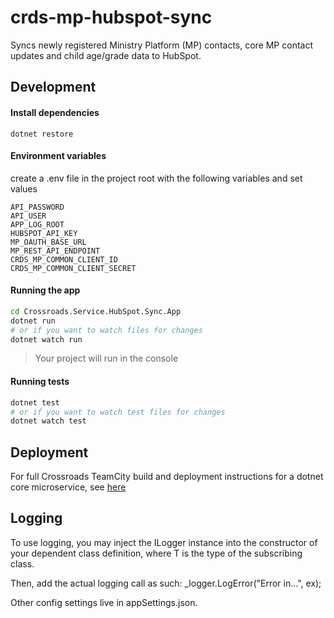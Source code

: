 # crds-mp-hubspot-sync

Syncs newly registered Ministry Platform (MP) contacts, core MP contact updates and child age/grade data to HubSpot.

## Development

#### Install dependencies

```
dotnet restore
```

#### Environment variables

create a .env file in the project root with the following variables and set
values

```
API_PASSWORD
API_USER
APP_LOG_ROOT
HUBSPOT_API_KEY
MP_OAUTH_BASE_URL
MP_REST_API_ENDPOINT
CRDS_MP_COMMON_CLIENT_ID
CRDS_MP_COMMON_CLIENT_SECRET
```

#### Running the app

```sh
cd Crossroads.Service.HubSpot.Sync.App
dotnet run
# or if you want to watch files for changes
dotnet watch run
```

> Your project will run in the console

#### Running tests

```sh
dotnet test
# or if you want to watch test files for changes
dotnet watch test
```

## Deployment

For full Crossroads TeamCity build and deployment instructions for a dotnet core microservice, see [here](https://docs.google.com/document/d/1OVWprEJyscCx8dxtyYjNNkBEcwWWiLZOtG8W7f-Bai0)

## Logging

To use logging, you may inject the ILogger<T> instance into the constructor of your dependent class definition, where T is the type of the subscribing class.

Then, add the actual logging call as such: _logger.LogError("Error in...", ex);

Other config settings live in appSettings.json.
